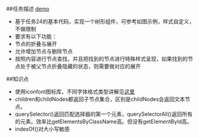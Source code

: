 ##任务描述 [demo](https://kad0108.github.io/IFE/task25)

* 基于任务24的基本代码，实现一个树形组件，可参考如图示例，样式自定义，不做限制
* 要求有以下功能：
* 节点的折叠与展开
* 允许增加节点与删除节点
* 按照内容进行节点查找，并且把找到的节点进行特殊样式呈现，如果找到的节点处于被父节点折叠隐藏的状态，则需要做对应的展开

##知识点

* 使用iconfont图标库，不同字体格式类型讲解见[这里](http://jingyan.baidu.com/article/3065b3b6e9b2d9becff8a4c1.html)
* children和childNodes都返回子节点集合，区别是childNodes会返回文本节点。
* querySelector()返回匹配选择器的第一个元素，querySelectorAll()返回所有的元素。效率比getElementsByClassName高。但没有getElementById高。
* indexOf()对大小写敏感
